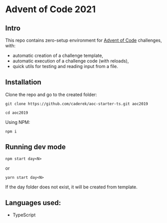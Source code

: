 # Advent of Code 2021 

## Intro

This repo contains zero-setup environment for [Advent of Code](https://adventofcode.com/2021) challenges, with:

- automatic creation of a challenge template,
- automatic execution of a challenge code (with reloads),
- quick utils for testing and reading input from a file.

## Installation

Clone the repo and go to the created folder:

```
git clone https://github.com/caderek/aoc-starter-ts.git aoc2019
```

```
cd aoc2019
```

Using NPM:

```
npm i
```


## Running dev mode

```
npm start day<N>
```

or

```
yarn start day<N>
```

If the day folder does not exist, it will be created from template.


## Languages used:

- TypeScript
